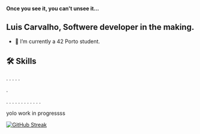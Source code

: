 #### Once you see it, you can't unsee it...


## **Luis Carvalho**, Softwere developer in the making.

- 🌱 I’m currently a 42 Porto student.

<!--
- 🔭 I’m currently working on ...
- 👯 I’m looking to collaborate on ...
- 🤔 I’m looking for help with ...
- 💬 Ask me about ...
- 📫 How to reach me: ...
- 😄 Pronouns: ...
- ⚡ Fun fact: ...
-->

## 🛠️ Skills

<!--
[![My Skills](https://skillicons.dev/icons?i=blender,c,swift,vscode,github,ps,autocad,ai,linux)](https://skillicons.dev)
-->





.
.
.
.
.

.

.
.
.
.
.
.
.
.
.
.
.
.







yolo work in progressss



















[![GitHub Streak](https://github-readme-streak-stats.herokuapp.com?user=codemaker2015&theme=blueberry&date_format=M%20j%5B%2C%20Y%5D)](https://git.io/streak-stats)
